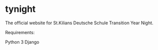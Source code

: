 # tynight

The official website for St.Kilians Deutsche Schule Transition Year Night.

Requirements:

Python 3
Django

